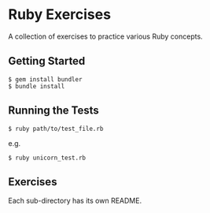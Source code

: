 # Ruby Exercises

A collection of exercises to practice various Ruby concepts.

## Getting Started

```
$ gem install bundler
$ bundle install
```

## Running the Tests

```
$ ruby path/to/test_file.rb
```

e.g.

```
$ ruby unicorn_test.rb
```

## Exercises

Each sub-directory has its own README.

